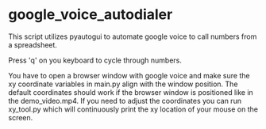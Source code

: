 # google_voice_autodialer
This script utilizes pyautogui to automate google voice to call numbers from a spreadsheet.

Press 'q' on you keyboard to cycle through numbers.

You have to open a browser window with google voice and make sure the xy coordinate variables in main.py align with the window position.
The default coordinates should work if the browser window is positioned like in the demo_video.mp4.
If you need to adjust the coordinates you can run xy_tool.py which will continuously print the xy location of your mouse on the screen.
